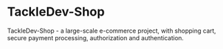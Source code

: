 # TackleDev-Shop
TackleDev-Shop - a large-scale e-commerce project, with shopping cart, secure payment processing, authorization and authentication.
